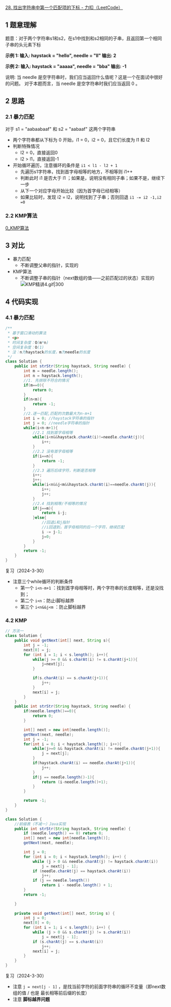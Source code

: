 
[28. 找出字符串中第一个匹配项的下标 - 力扣（LeetCode）](https://leetcode.cn/problems/find-the-index-of-the-first-occurrence-in-a-string/)

## 1 题意理解

题意：对于两个字符串s1和s2，在s1中找到和s2相同的子串，且返回第一个相同子串的头元素下标

**示例 1: 输入: haystack = "hello", needle = "ll" 输出: 2**

**示例 2: 输入: haystack = "aaaaa", needle = "bba" 输出: -1**

说明: 当 needle 是空字符串时，我们应当返回什么值呢？这是一个在面试中很好的问题。 对于本题而言，当 needle 是空字符串时我们应当返回 0 。

## 2 思路

### 2.1 暴力匹配

对于 s1 = "aabaabaaf" 和 s2 = "aabaaf" 这两个字符串
- 两个字符串都从下标为 0 开始，i1 = 0，i2 = 0，且它们长度为 l1 和 l2
- 判断特殊情况
	- l2 = 0，直接返回0
	- l2 > l1，直接返回-1
- 开始循环遍历，注意循环的条件是 `i1 < l1 - l2 + 1`
	- 先遍历s1字符串，找到首字母相等的地方，不相等则 i1++
	- 判断此时 i1 是否大于 l1 ；如果是，说明没有相同子串；如果不是，继续下一步
	- 从下一个对应字母开始比较（因为首字母已经相等）
	- 如果比较时，发现 i2 = l2，说明找到了子串；否则回退 `i1 -= i2 -1,i2 =0`

### 2.2 KMP算法

[0_KMP算法](0_KMP算法.md)
## 3 对比

- 暴力匹配
	- 不断调整父串的指针，实现的
- KMP算法
	- 不断调整子串的指针（next数组的值——之前匹配过的状态）实现的![KMP精讲4.gif|300](https://image-for.oss-cn-guangzhou.aliyuncs.com/for-obsidian/Java_Study/2_%E5%AD%A6%E4%B9%A0%E7%AC%94%E8%AE%B0/KMP%E7%B2%BE%E8%AE%B24.gif)
## 4 代码实现

### 4.1 暴力匹配

```java
/**
 * 基于窗口滑动的算法
 * <p>
 * 时间复杂度：O(m*n)
 * 空间复杂度：O(1)
 * 注：n为haystack的长度，m为needle的长度
 */
class Solution {
    public int strStr(String haystack, String needle) {
        int m = needle.length();
        int n = haystack.length();
        //1. 先排除不符合的情况
        if(m==0){
            return 0;
        }
        if(n<m){
            return -1;
        }
        //2.逐一匹配,匹配的次数最大为n-m+1
        int i = 0; //haystack字符串的指针
        int j = 0; //needle字符串的指针
        while(i<n-m+1){
            //2.1 找到首字母相等
            while(i<n&&haystack.charAt(i)!=needle.charAt(j)){
                i++;
            }
            //2.2 没有首字母相等
            if(i==n){
                return -1;
            }
            //2.3 遍历后续字符，判断是否相等
            i++;
            j++;
            while(i<n&&j<m&&haystack.charAt(i)==needle.charAt(j)){
                i++;
                j++;
            }
            //2.4 找到相等/不相等的情况
            if(j==m){
                return i-j;
            }else{
                //回退i和j指针
                //i回退到，首字母相同的后一个字符，继续匹配
                i -= j-1;
                j=0;
            }
        }
        return -1;
    }
}
```

复习（2024-3-30）
- 注意三个while循环的判断条件
	- 第一个 `i<n-m+1` ：找到首字母相等时，两个字符串的长度相等，还是没找到；
	- 第二个 `i<n`：防止i脚标越界
	- 第三个 `i<n&&j<m` ：防止脚标越界

### 4.2 KMP

```java
// 方法一
class Solution {
    public void getNext(int[] next, String s){
        int j = -1;
        next[0] = j;
        for (int i = 1; i < s.length(); i++){
            while(j >= 0 && s.charAt(i) != s.charAt(j+1)){
                j=next[j];
            }

            if(s.charAt(i) == s.charAt(j+1)){
                j++;
            }
            next[i] = j;
        }
    }
    public int strStr(String haystack, String needle) {
        if(needle.length()==0){
            return 0;
        }

        int[] next = new int[needle.length()];
        getNext(next, needle);
        int j = -1;
        for(int i = 0; i < haystack.length(); i++){
            while(j>=0 && haystack.charAt(i) != needle.charAt(j+1)){
                j = next[j];
            }
            if(haystack.charAt(i) == needle.charAt(j+1)){
                j++;
            }
            if(j == needle.length()-1){
                return (i-needle.length()+1);
            }
        }

        return -1;
    }
}
```

```java
class Solution {
    //前缀表（不减一）Java实现
    public int strStr(String haystack, String needle) {
        if (needle.length() == 0) return 0;
        int[] next = new int[needle.length()];
        getNext(next, needle);

        int j = 0;
        for (int i = 0; i < haystack.length(); i++) {
            while (j > 0 && needle.charAt(j) != haystack.charAt(i)) 
                j = next[j - 1];
            if (needle.charAt(j) == haystack.charAt(i)) 
                j++;
            if (j == needle.length()) 
                return i - needle.length() + 1;
        }
        return -1;

    }
    
    private void getNext(int[] next, String s) {
        int j = 0;
        next[0] = 0;
        for (int i = 1; i < s.length(); i++) {
            while (j > 0 && s.charAt(j) != s.charAt(i)) 
                j = next[j - 1];
            if (s.charAt(j) == s.charAt(i)) 
                j++;
            next[i] = j; 
        }
    }
}
```

复习（2024-3-30）
- 注意 `j = next[j - 1]` ，是找当前字符的前面字符串的循环不变量（即next数组的值 / 也是 最长相等前后缀的长度）
- 注意 **脚标越界问题**